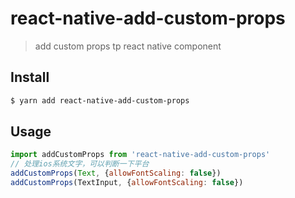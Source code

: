 # react-native-add-custom-props

> add custom props tp react native component

## Install

```bash
$ yarn add react-native-add-custom-props
```

## Usage

```js
import addCustomProps from 'react-native-add-custom-props'
// 处理ios系统文字，可以判断一下平台
addCustomProps(Text, {allowFontScaling: false})
addCustomProps(TextInput, {allowFontScaling: false})
```

